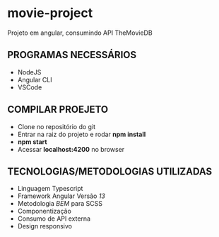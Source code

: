 # movie-project
 Projeto em angular, consumindo API TheMovieDB

## PROGRAMAS NECESSÁRIOS
- NodeJS
- Angular CLI
- VSCode

## COMPILAR PROEJETO
- Clone no repositório do git
- Entrar na raiz do projeto e rodar <b>npm install</b>
- <b>npm start</b>
- Acessar <b>localhost:4200</b> no browser

## TECNOLOGIAS/METODOLOGIAS UTILIZADAS
- Linguagem Typescript
- Framework Angular Versão <i>13</i>
- Metodologia <i>BEM</i> para SCSS
- Componentização
- Consumo de API externa
- Design responsivo
